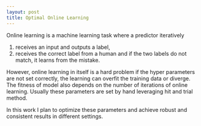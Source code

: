 ```yaml
---
layout: post
title: Optimal Online Learning
---
```


Online learning is a machine learning task where a predictor iteratively
  1. receives an input and outputs a label,  
  2. receives the correct label from a human and if the two labels do not match, it learns from the mistake.

However, online learning in itself is a hard problem if the hyper parameters are not set correctly, 
the learning can overfit the training data or diverge.
The fitness of model also depends on the number of iterations of online learning.
Usually these parameters are set by hand leveraging hit and trial method.

In this work I plan to optimize these parameters and achieve robust and consistent results in different settings.
